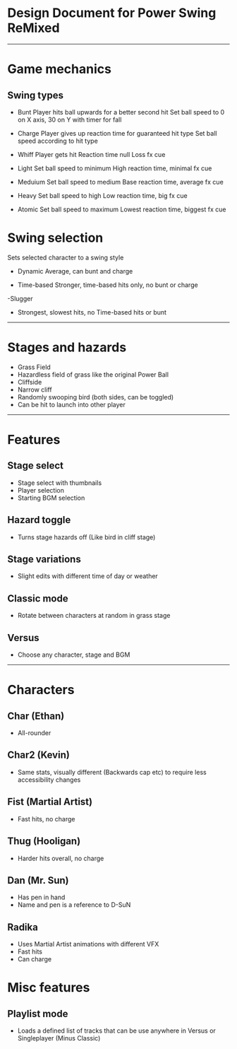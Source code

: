 # Design Document for Power Swing ReMixed
---
# Game mechanics
## Swing types

- Bunt
Player hits ball upwards for a better second hit
Set ball speed to 0 on X axis, 30 on Y with timer for fall

- Charge
Player gives up reaction time for guaranteed hit type
Set ball speed according to hit type

- Whiff
Player gets hit
Reaction time null
Loss fx cue

- Light
Set ball speed to minimum
High reaction time, minimal fx cue

- Meduium
Set ball speed to medium
Base reaction time, average fx cue

- Heavy
Set ball speed to high
Low reaction time, big fx cue

- Atomic
Set ball speed to maximum
Lowest reaction time, biggest fx cue

# Swing selection
Sets selected character to a swing style

- Dynamic
Average, can bunt and charge

- Time-based
Stronger, time-based hits only, no bunt or charge

-Slugger
- Strongest, slowest hits, no Time-based hits or bunt

---
# Stages and hazards
- Grass Field
- Hazardless field of grass like the original Power Ball
- Cliffside
- Narrow cliff
- Randomly swooping bird (both sides, can be toggled)
- Can be hit to launch into other player
---
# Features
## Stage select
- Stage select with thumbnails
- Player selection
- Starting BGM selection
## Hazard toggle
- Turns stage hazards off (Like bird in cliff stage)
## Stage variations
- Slight edits with different time of day or weather
## Classic mode
- Rotate between characters at random in grass stage
## Versus
- Choose any character, stage and BGM
---
# Characters

## Char (Ethan)
- All-rounder

## Char2 (Kevin)
- Same stats, visually different (Backwards cap etc) to require less accessibility changes

## Fist (Martial Artist)
- Fast hits, no charge

## Thug (Hooligan)
- Harder hits overall, no charge

## Dan (Mr. Sun)
- Has pen in hand
- Name and pen is a reference to D-SuN

## Radika
- Uses Martial Artist animations with different VFX
- Fast hits
- Can charge

# Misc features

## Playlist mode
- Loads a defined list of tracks that can be use anywhere in Versus or Singleplayer (Minus Classic)
